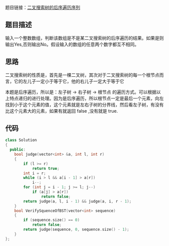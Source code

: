 题目链接：[二叉搜索树的后序遍历序列](https://www.nowcoder.com/practice/a861533d45854474ac791d90e447bafd?tpId=13&tqId=11176&tPage=2&rp=2&ru=/ta/coding-interviews&qru=/ta/coding-interviews/question-ranking)

## 题目描述

输入一个整数数组，判断该数组是不是某二叉搜索树的后序遍历的结果。如果是则输出Yes,否则输出No。假设输入的数组的任意两个数字都互不相同。

## 思路

二叉搜索树的性质是，首先是一棵二叉树，其次对于二叉搜索树的每一个根节点而言，它的左儿子一定小于等于它，他的右儿子一定大于等于它

本题是后序遍历，所以是：左子树 -> 右子树 -> 根节点 的遍历方式。可以根据以上特点递归的进行处理。因为是后序遍历，所以根节点一定是最后一个元素，向左找到小于这个元素的值，这个元素就是左右子树的分界线，然后看左子树，有没有比这个元素大的元素，如果有就返回 false ,没有就是 true.

## 代码

```cpp
class Solution
{
  public:
    bool judge(vector<int> &a, int l, int r)
    {
        if (l >= r)
            return true;
        int i = r;
        while (i > l && a[i - 1] > a[r])
            i--;
        for (int j = i - 1; j >= l; j--)
            if (a[j] > a[r])
                return false;
        return judge(a, l, i - 1) && judge(a, i, r - 1);
    }
    bool VerifySquenceOfBST(vector<int> sequence)
    {
        if (sequence.size() == 0)
            return false;
        return judge(sequence, 0, sequence.size() - 1);
    }
};
```





